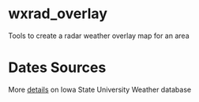 # wxrad_overlay
Tools to create a radar weather overlay map for an area


# Dates Sources  
More [details]([url](https://mesonet.agron.iastate.edu/ogc/)) on Iowa State University Weather database
